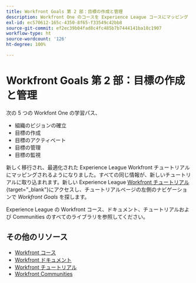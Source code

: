 ```yaml
---
title: Workfront Goals 第 2 部：目標の作成と管理
description: Workfront One のコースを Experience League コースにマッピング
exl-id: ec570612-165c-4350-8f65-f33549c42bb8
source-git-commit: ef2ec39b04fad8c4fc485b7b7444141ba18c1907
workflow-type: ht
source-wordcount: '126'
ht-degree: 100%

---
```


# Workfront Goals 第 2 部：目標の作成と管理

次の 5 つの Workfont One の学習パス、

* 組織のビジョンの確立
* 目標の作成
* 目標のアクティベート
* 目標の管理
* 目標の監視

新しく移行され、最適化された Experience League Workfront チュートリアルにマッピングされるようになりました。すべての同じ情報が、新しいチュートリアルに取り込まれます。新しい Experience League [Workfront チュートリアル](https://experienceleague.adobe.com/docs/workfront-learn/tutorials-workfront/workfront-goals/establish-a-vision-and-strategy/align-groups-and-teams-to-the-strategy.html?lang=ja){target="_blank"}にアクセスし、チュートリアルページの左側のナビゲーションで *Workfront Goals* を探します。

Experience League の Workfront コース、ドキュメント、チュートリアルおよび Communities のすべてのライブラリを参照してください。


## その他のリソース

* [Workfront コース](https://experienceleague.adobe.com/?lang=ja&amp;Solution=Workfront#courses)
* [Workfront ドキュメント](https://experienceleague.adobe.com/docs/workfront.html?lang=ja)
* [Workfront チュートリアル](https://experienceleague.adobe.com/docs/workfront-learn/tutorials-workfront/home.html?lang=ja)
* [Workfront Communities](https://experienceleaguecommunities.adobe.com/t5/workfront/ct-p/workfront?profile.language=ja)
